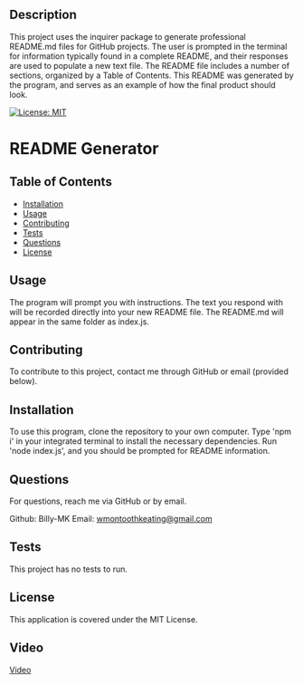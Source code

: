 ## Description

This project uses the inquirer package to generate professional README.md files for GitHub projects. The user is prompted in the terminal for information typically found in a complete README, and their responses are used to populate a new text file. The README file includes a number of sections, organized by a Table of Contents. This README was generated by the program, and serves as an example of how the final product should look.

[![License: MIT](https://img.shields.io/badge/License-MIT-yellow.svg)](https://opensource.org/licenses/MIT)

# README Generator

## Table of Contents

 - [Installation](#installation)
 - [Usage](#usage)
 - [Contributing](#contributing)
 - [Tests](#tests)
 - [Questions](#questions)
 - [License](#license)

## Usage

The program will prompt you with instructions. The text you respond with will be recorded directly into your new README file. The README.md will appear in the same folder as index.js.

## Contributing

To contribute to this project, contact me through GitHub or email (provided below).

## Installation

To use this program, clone the repository to your own computer. Type 'npm i' in your integrated terminal to install the necessary dependencies. Run 'node index.js', and you should be prompted for README information.

## Questions

For questions, reach me via GitHub or by email.

Github: Billy-MK
Email: wmontoothkeating@gmail.com

## Tests

This project has no tests to run.

## License

This application is covered under the MIT License.

## Video

[Video](https://drive.google.com/file/d/10f7UuD-BwHvYadwoPPtWTgGBfOLV_t9E/view?usp=sharing)
